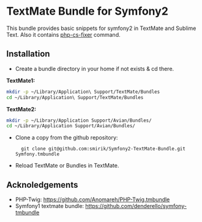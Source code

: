 TextMate Bundle for Symfony2
============================

This bundle provides basic snippets for symfony2 in TextMate and Sublime Text. Also it contains [php-cs-fixer](https://github.com/fabpot/PHP-CS-Fixer) command. 

Installation
----------

* Create a bundle directory in your home if not exists & cd there.

**TextMate1:**

``` bash
mkdir -p ~/Library/Application\ Support/TextMate/Bundles
cd ~/Library/Application\ Support/TextMate/Bundles
```

**TextMate2:**

``` bash
mkdir -p ~/Library/Application Support/Avian/Bundles/
cd ~/Library/Application Support/Avian/Bundles/
```

* Clone a copy from the github repository:

        git clone git@github.com:smirik/Symfony2-TextMate-Bundle.git Symfony.tmbundle

* Reload TextMate or Bundles in TextMate.

Acknoledgements
---------------

* PHP-Twig: https://github.com/Anomareh/PHP-Twig.tmbundle
* Symfony1 textmate bundle: https://github.com/denderello/symfony-tmbundle


